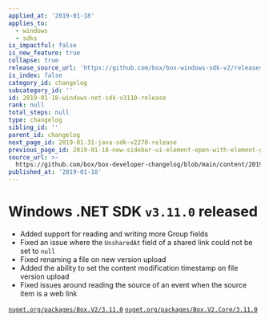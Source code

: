 ```yaml
---
applied_at: '2019-01-18'
applies_to:
  - windows
  - sdks
is_impactful: false
is_new_feature: true
collapse: true
release_source_url: 'https://github.com/box/box-windows-sdk-v2/releases/tag/v3.11.0'
is_index: false
category_id: changelog
subcategory_id: ''
id: 2019-01-18-windows-net-sdk-v3110-release
rank: null
total_steps: null
type: changelog
sibling_id: ''
parent_id: changelog
next_page_id: 2019-01-31-java-sdk-v2270-release
previous_page_id: 2019-01-18-new-sidebar-ui-element-open-with-element-ga
source_url: >-
  https://github.com/box/box-developer-changelog/blob/main/content/2019/01-18-windows-net-sdk-v3110-release.md
published_at: '2019-01-18'
---
```

# Windows .NET SDK `v3.11.0` released

* Added support for reading and writing more Group fields
* Fixed an issue where the `UnsharedAt` field of a shared link could not be set to `null`
* Fixed renaming a file on new version upload
* Added the ability to set the content modification timestamp on file version upload
* Fixed issues around reading the source of an event when the source item is a web link

[`nuget.org/packages/Box.V2/3.11.0`](https://www.nuget.org/packages/Box.V2/3.11.0)
[`nuget.org/packages/Box.V2.Core/3.11.0`](https://www.nuget.org/packages/Box.V2.Core/3.11.0)
